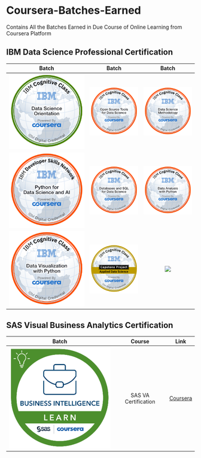 # Coursera-Batches-Earned
 Contains All the Batches Earned in Due Course of Online Learning from Coursera Platform



## IBM Data Science Professional Certification
 | **Batch**        | **Batch**           | **Batch**  |
| :-------------: |:-------------:|:-----:|
| ![Data Science Orientation](https://github.com/Ashleshk/Coursera-Batches-Earned/blob/master/data-science-orientation.png) | ![Open Source Tools](https://github.com/Ashleshk/Coursera-Batches-Earned/blob/master/open-source-tools-for-data-science.png) | ![Data Science methodology](https://github.com/Ashleshk/Coursera-Batches-Earned/blob/master/data-science-methodology.png) |
| ![Python for Data Science & AI](https://github.com/Ashleshk/Coursera-Batches-Earned/blob/master/python-for-data-science-and-ai.png)| ![Databases and SQL for Data Science](https://github.com/Ashleshk/Coursera-Batches-Earned/blob/master/databases-and-sql-for-data-science.png) | ![Data Analysis with python](https://github.com/Ashleshk/Coursera-Batches-Earned/blob/master/data-analysis-with-python.png) |
| ![data-visualization-with-python](https://github.com/Ashleshk/Coursera-Batches-Earned/blob/master/data-visualization-with-python.png)| ![applied-data-science-capstone](https://github.com/Ashleshk/Coursera-Batches-Earned/blob/master/applied-data-science-capstone.png) | ![ ]() |


## SAS Visual Business Analytics Certification
 | **Batch**        | **Course**           | **Link**  |
| :-------------: |:-------------:|:-----:|
| ![Business Analytics](https://github.com/Ashleshk/Coursera-Batches-Earned/blob/master/creating-advanced-reports-with-sas-visual-analytics.png)     | SAS VA Certification  | [Coursera](https://www.coursera.org/account/accomplishments/professional-cert/LFCV4BATHBBP) |